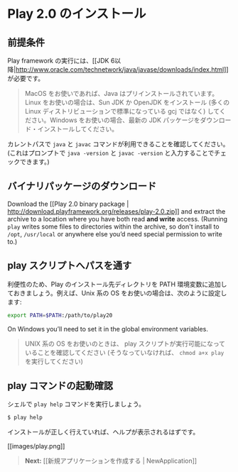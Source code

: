 <!-- translated -->
<!--
# Installing Play 2.0
-->
# Play 2.0 のインストール

<!--
## Prerequisites
-->
## 前提条件
<!--
To run the Play framework, you need [[JDK 6 or later| http://www.oracle.com/technetwork/java/javase/downloads/index.html]]. 
-->
Play framework の実行には、[[JDK 6以降|http://www.oracle.com/technetwork/java/javase/downloads/index.html]] が必要です。

<!--
> If you are using MacOS, Java is built-in. If you are using Linux, make sure to use either the Sun JDK or OpenJDK (and not gcj, which is the default Java command on many Linux distros). If you are using Windows, just download and install the latest JDK package.
-->
> MacOS をお使いであれば、Java はプリインストールされています。Linux をお使いの場合は、Sun JDK か OpenJDK をインストール (多くの Linux ディストリビューションで標準になっている gcj ではなく) してください。Windows をお使いの場合、最新の JDK パッケージをダウンロード・インストールしてください。

<!--
Be sure to have the `java` and `javac` commands in the current path (you can check this by typing `java -version` and `javac -version` at the shell prompt). 
-->
カレントパスで `java` と `javac` コマンドが利用できることを確認してください。(これはプロンプトで `java -version` と `javac -version` と入力することでチェックできます。)

<!--
## Download the binary package
-->
## バイナリパッケージのダウンロード

Download the [[Play 2.0 binary package | http://download.playframework.org/releases/play-2.0.zip]] and extract the archive to a location where you have both read **and write** access. (Running `play` writes some files to directories within the archive, so don't install to `/opt`, `/usr/local` or anywhere else you’d need special permission to write to.)

<!--
## Add the play script to your PATH
-->
## play スクリプトへパスを通す

<!--
For convenience, you should add the framework installation directory to your system PATH. On UNIX systems, this means doing something like:
```bash
export PATH=$PATH:/path/to/play20
```
-->
利便性のため、Play のインストール先ディレクトリを PATH 環境変数に追加しておきましょう。例えば、Unix 系の OS をお使いの場合は、次のように設定します:

```bash
export PATH=$PATH:/path/to/play20
```

On Windows you’ll need to set it in the global environment variables.

<!--
> If you’re on UNIX, make sure that the `play` script is executable (otherwise do a `chmod a+x play`).
-->
> UNIX 系の OS をお使いのときは、 play スクリプトが実行可能になっていることを確認してください (そうなっていなければ、 `chmod a+x play` を実行してください)

<!--
## Check that the play command is available
-->
## play コマンドの起動確認

<!--
From a shell, launch the `play help` command. 

```bash
$ play help
```
-->
シェルで `play help` コマンドを実行しましょう。

```bash
$ play help
```

<!--
If everything is properly installed, you should see the basic help:
-->
インストールが正しく行えていれば、ヘルプが表示されるはずです。

[[images/play.png]]

<!--
> **Next:** [[Creating a new application | NewApplication]]
-->
> **Next:** [[新規アプリケーションを作成する | NewApplication]]